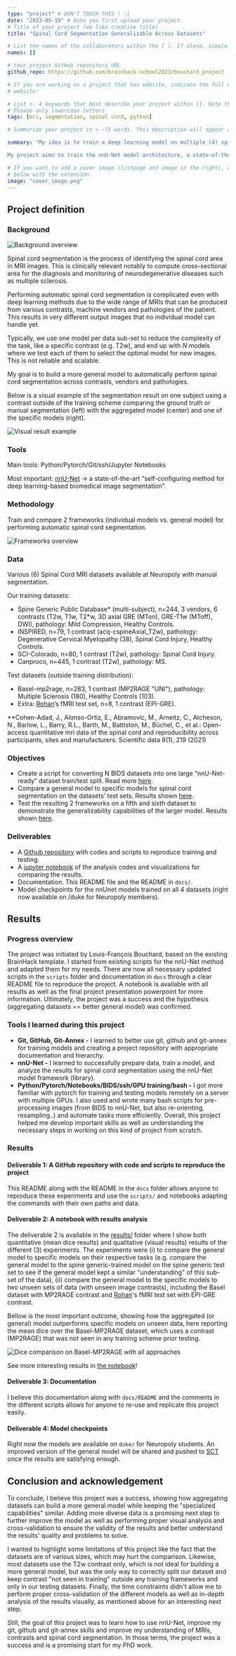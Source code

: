 ```yaml
---
type: "project" # DON'T TOUCH THIS ! :)
date: "2023-05-19" # Date you first upload your project.
# Title of your project (we like creative title)
title: "Spinal Cord Segmentation Generalizable Across Datasets"

# List the names of the collaborators within the [ ]. If alone, simple put your name within []
names: []

# Your project GitHub repository URL
github_repo: https://github.com/brainhack-school2023/bouchard_project

# If you are working on a project that has website, indicate the full url including "https://" below or leave it empty.
# website:

# List +- 4 keywords that best describe your project within []. Note that the project summary also involves a number of key words. Those are listed on top of the [github repository](https://github.com/PSY6983-2021/project_template), click `manage topics`.
# Please only lowercase letters
tags: [mri, segmentation, spinal cord, python]

# Summarize your project in < ~75 words. This description will appear at the top of your page and on the list page with other projects..

summary: "My idea is to train a deep learning model on multiple (4) spinal cord segmentation datasets to improve generalizability to new contrasts, vendors, pathologies, etc...

My project aims to train the nnU-Net model architecture, a state-of-the-art deep learning architecture for biomedical segmentation, on four aggregated datasets and compare its generalizability capabilities with the four specific models trained on each individual dataset. I will conclude by comparing the two approaches on a fifth and sixth dataset outside of the training domain."

# If you want to add a cover image (listpage and image in the right), add it to your directory and indicate the name
# below with the extension.
image: "cover_image.png"
---
```

<!-- This is an html comment and this won't appear in the rendered page. You are now editing the "content" area, the core of your description. Everything that you can do in markdown is allowed below. We added a couple of comments to guide your through documenting your progress. -->

## Project definition

### Background

![Background overview](background.png)

Spinal cord segmentation is the process of identifying the spinal cord area in MRI images. This is clinically relevant notably to compute cross-sectional area for the diagnosis and monitoring of neurodegenerative diseases such as multiple sclerosis.

Performing automatic spinal cord segmentation is complicated even with deep learning methods due to the wide range of MRIs that can be produced from various contrasts, machine vendors and pathologies of the patient. This results in very different output images that no individual model can handle yet.

Typically, we use one model per data sub-set to reduce the complexity of the task, like a specific contrast (e.g. T2w), and end up with *N* models where we test each of them to select the optimal model for new images. This is not reliable and scalable.

My goal is to build a more general model to automatically perform spinal cord segmentation across contrasts, vendors and pathologies.

Below is a visual example of the segmentation result on one subject using a contrast outside of the training scheme comparing the ground truth or manual segmentation (left) with the aggregated model (center) and one of the specific models (right).

![Visual result example](result_basel_visual.gif)

### Tools

Main tools: Python/Pytorch/Git/ssh/Jupyter Notebooks

Most important: [nnU-Net](https://github.com/MIC-DKFZ/nnUNet) -> a state-of-the-art “self-configuring method for deep learning-based biomedical image segmentation”.


### Methodology
Train and compare 2 frameworks (individual models vs. general model) for performing automatic spinal cord segmentation.

![Frameworks overview](frameworks.png)

### Data

Various (6) Spinal Cord MRI datasets available at Neuropoly with manual segmentation.

Our training datasets:
* Spine Generic Public Database* (multi-subject), n=244, 3 vendors, 6 contrasts (T2w, T1w, T2*w, 3D axial GRE (MTon), GRE-T1w (MToff), DWI), pathology: Mild Compression, Healthy Controls.
* INSPIRED, n=79, 1 contrast (acq-cspineAxial_T2w), pathology: Degenerative Cervical Myelopathy (38), Spinal Cord Injury, Healthy Controls.
* SCI-Colorado, n=80, 1 contrast (T2w), pathology: Spinal Cord Injury.
* Canproco, n=445, 1 contrast (T2w), pathology: MS.

Test datasets (outside training distribution):
* Basel-mp2rage, n=283, 1 contrast (MP2RAGE "UNI"), pathology: Multiple Sclerosis (180), Healthy Controls (103).
* Extra: [Rohan](https://github.com/brainhack-school2023/banerjee_project)’s fMRI test set, n=8, 1 contrast (EPI-GRE).


**Cohen-Adad, J., Alonso-Ortiz, E., Abramovic, M., Arneitz, C., Atcheson, N., Barlow, L., Barry, R.L., Barth, M., Battiston, M., Büchel, C., et al.: Open-access quantitative mri data of the spinal cord and reproducibility across participants, sites and manufacturers. Scientific data 8(1), 219 (2021)

### Objectives

* Create a script for converting N BIDS datasets into one large “nnU-Net-ready” dataset train/test split. Read more [here](https://github.com/brainhack-school2023/bouchard_project/tree/main/docs).
* Compare a general model to specific models for spinal cord segmentation on the datasets’ test sets. Results shown [here](https://github.com/brainhack-school2023/bouchard_project/blob/main/results/results_analysis.ipynb).
* Test the resulting 2 frameworks on a fifth and sixth dataset to demonstrate the generalizability capabilities of the larger model. Results shown [here](https://github.com/brainhack-school2023/bouchard_project/blob/main/results/results_analysis.ipynb).

### Deliverables

* A [Github repository](https://github.com/brainhack-school2023/bouchard_project) with codes and scripts to reproduce training and testing.
* A [jupyter notebook](https://github.com/brainhack-school2023/bouchard_project/blob/main/results/results_analysis.ipynb) of the analysis codes and visualizations for comparing the results.
* Documentation. This README file and the README in `docs/`.
* Model checkpoints for the nnUnet models trained on all 4 datasets (right now available on /duke for Neuropoly members).

## Results

### Progress overview

The project was initiated by Louis-François Bouchard, based on the existing BrainHack template. I started from existing scripts for the nnU-Net method and adapted them for my needs. There are now all necessary updated scripts in the `scripts` folder and documentation in `docs` through a clear README file to reproduce the project. A notebook is available with all results as well as the final project presentation powerpoint for more information. Ultimately, the project was a success and the hypothesis (aggregating datasets == better general model) was confirmed.

### Tools I learned during this project

 * **Git, GitHub, Git-Annex -** I learned to better use git, github and git-annex for training models and creating a project repository with appropriate documentation and hierarchy.
 * **nnU-Net -** I learned to successfully prepare data, train a model, and analyze the results for spinal cord segmentation using the nnU-Net model framework (library).
 * **Python/Pytorch/Notebooks/BIDS/ssh/GPU training/bash -** I got more familiar with pytorch for training and testing models remotely on a server with multiple GPUs. I also used and wrote many bash scripts for pre-processing images (from BIDS to nnU-Net, but also re-orienting, resampling..) and automate tasks more efficiently. Overall, this project helped me develop important skills as well as understanding the necessary steps in working on this kind of project from scratch.

### Results

#### Deliverable 1: A GitHub repository with code and scripts to reproduce the project

This README along with the README in the `docs` folder allows anyone to reproduce these experiments and use the `scripts/` and notebooks adapting the commands with their own paths and data.

#### Deliverable 2: A notebook with results analysis

The deliverable 2 is available in the [results/](https://github.com/brainhack-school2023/bouchard_project/tree/main/results) folder where I show both quantitative (mean dice results) and qualitative (visual results) results of the different (3) experiments. 
The experiments were (i) to compare the general model to specific models on their respective tasks (e.g. compare the general model to the spine generic-trained model on the spine generic test set to see if the general model kept a similar "understanding" of this sub-set of the data), (ii) compare the general model to the specific models to two unseen sets of data (with unseen image contrasts), including the Basel dataset with MP2RAGE contrast and [Rohan](https://github.com/brainhack-school2023/banerjee_project)'s fMRI test set with EPI-GRE contrast.

Bellow is the most important outcome, showing how the aggregated (or general) model outperforms specific models on unseen data, here reporting the mean dice over the Basel-MP2RAGE dataset, which uses a contrast (MP2RAGE) that was not seen in any training scheme prior testing.

![Dice comparison on Basel-MP2RAGE with all approaches](BASEL_TESTS.png)

See more interesting results in [the notebook](https://github.com/brainhack-school2023/bouchard_project/blob/main/results/results_analysis.ipynb)!


#### Deliverable 3: Documentation

I believe this documentation along with `docs/README` and the comments in the different scripts allows for anyone to re-use and replicate this project easily.

#### Deliverable 4: Model checkpoints

Right now the models are available on `duke/` for Neuropoly students. An improved version of the general model will be shared and pushed to [SCT](https://github.com/sct-pipeline) once the results are satisfying enough.

## Conclusion and acknowledgement

To conclude, I believe this project was a success, showing how aggregating datasets can build a more general model while keeping the "specialized capabilities" similar. Adding more diverse data is a promising next step to further improve the model as well as performing proper visual analysis and cross-validation to ensure the validity of the results and better understand the results' quality and problems to solve.

I wanted to highlight some limitations of this project like the fact that the datasets are of various sizes, which may hurt the comparison. Likewise, most datasets use the T2w contrast only, which is not ideal for building a more general model, but was the only way to correctly split our dataset and keep contrast "not seen in training" outside any training frameworks and only in our testing datasets. Finally, the time constraints didn't allow me to perform proper cross-validation of the different models as well as in-depth analysis of the results visually, as mentioned above for an interesting next step.

Still, the goal of this project was to learn how to use nnU-Net, improve my git, github and git-annex skills and improve my understanding of MRIs, contrasts and spinal cord segmentation. In those terms, the project was a success and is a promising start for my PhD work.